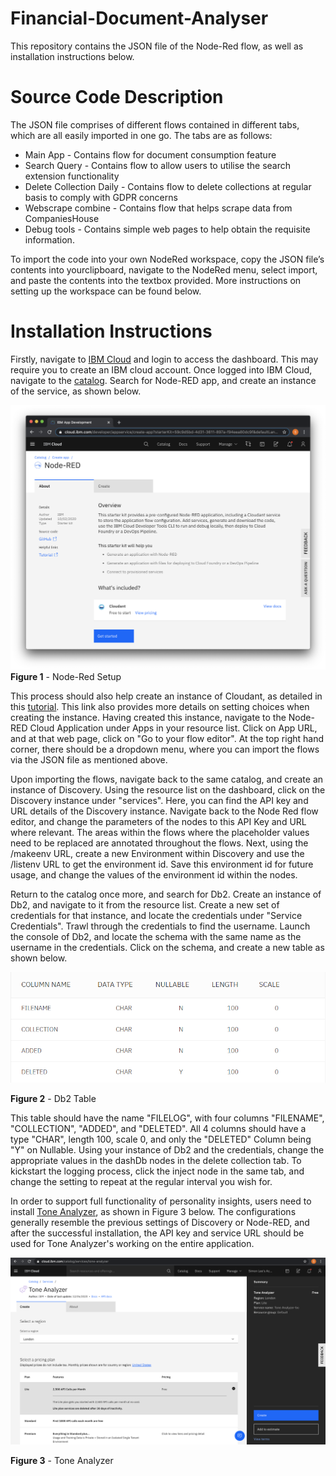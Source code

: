 # Financial-Document-Analyser
This repository contains the JSON file of the Node-Red flow, as well as installation instructions below.

# Source Code Description
The JSON file comprises of different flows contained in different tabs, which are all easily imported in one go. 
The tabs are as follows:
- Main App - Contains flow for document consumption feature
- Search Query - Contains flow to allow users to utilise the search extension functionality
- Delete Collection Daily - Contains flow to delete collections at regular basis to comply with GDPR concerns
- Webscrape combine - Contains flow that helps scrape data from CompaniesHouse
- Debug tools - Contains simple web pages to help obtain the requisite information.

To import the code into your own NodeRed workspace, copy the JSON file’s contents into yourclipboard, navigate to the NodeRed menu, select import, and paste the contents into the textbox provided. More instructions on setting up the workspace can be found below.

# Installation Instructions

Firstly, navigate to [IBM Cloud](https://cloud.ibm.com/) and login to access the dashboard. This may require you to create an IBM cloud account. Once logged into IBM Cloud, navigate to the [catalog](https://cloud.ibm.com/catalog). Search for Node-RED app, and create an instance of the service, as shown below.

![](pics/node-red.png)
**Figure 1** - Node-Red Setup

This process should also help create an instance of Cloudant, as detailed in this [tutorial](https://developer.ibm.com/components/node-red/tutorials/how-to-create-a-node-red-starter-application/). This link also provides more details on setting choices when creating the instance. Having created this instance, navigate to the Node-RED Cloud Application under Apps in your resource list. Click on App URL, and at that web page, click on "Go to your flow editor". At the top right hand corner, there should be a dropdown menu, where you can import the flows via the JSON file as mentioned above.

Upon importing the flows, navigate back to the same catalog, and create an instance of Discovery. Using the resource list on the dashboard, click on the Discovery instance under "services". Here, you can find the API key and URL details of the Discovery instance. Navigate back to the Node Red flow editor, and change the parameters of the nodes to this API Key and URL where relevant. The areas within the flows where the placeholder values need to be replaced are annotated throughout the flows. Next, using the /makeenv URL, create a new Environment within Discovery and use the /listenv URL to get the environment id. Save this environment id for future usage, and change the values of the environment id within the nodes.

Return to the catalog once more, and search for Db2. Create an instance of Db2, and navigate to it from the resource list. Create a new set of credentials for that instance, and locate the credentials under "Service Credentials". Trawl through the credentials to find the username. Launch the console of Db2, and locate the schema with the same name as the username in the credentials. Click on the schema, and create a new table as shown below. 

![](pics/table.PNG)

**Figure 2** - Db2 Table

This table should have the name "FILELOG", with four columns "FILENAME", "COLLECTION", "ADDED", and "DELETED". All 4 columns should have a type "CHAR", length 100, scale 0, and only the "DELETED" Column being "Y" on Nullable. Using your instance of Db2 and the credentials, change the appropriate values in the dashDb nodes in the delete collection tab. To kickstart the logging process, click the inject node in the same tab, and change the setting to repeat at the regular interval you wish for.

In order to support full functionality of personality insights, users need to install [Tone Analyzer](https://cloud.ibm.com/catalog/services/tone-analyzer), as shown in Figure 3 below. The configurations generally resemble the previous settings of Discovery or Node-RED, and after the successful installation, the API key and service URL should be used for Tone Analyzer's working on the entire application.

![](pics/tone_analyzer.png)

**Figure 3** - Tone Analyzer
